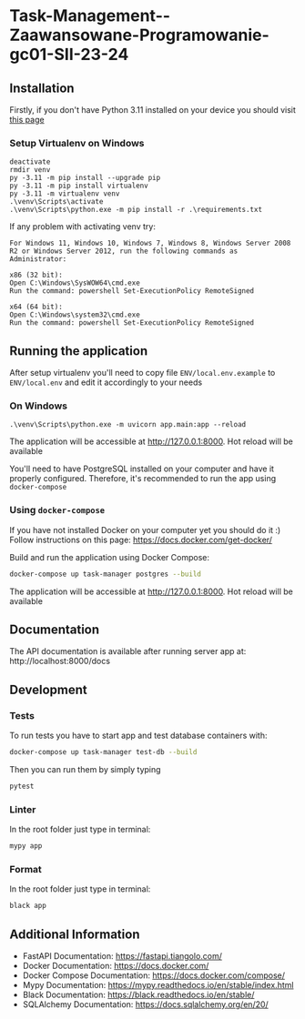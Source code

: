 ﻿# Task-Management--Zaawansowane-Programowanie-gc01-SII-23-24

## Installation

Firstly, if you don't have Python 3.11 installed on your device you should visit [this page](https://www.python.org/downloads/release/python-3117/)

### Setup Virtualenv on Windows

```shell
deactivate
rmdir venv
py -3.11 -m pip install --upgrade pip
py -3.11 -m pip install virtualenv
py -3.11 -m virtualenv venv
.\venv\Scripts\activate
.\venv\Scripts\python.exe -m pip install -r .\requirements.txt
```

If any problem with activating venv try: 

```
For Windows 11, Windows 10, Windows 7, Windows 8, Windows Server 2008 R2 or Windows Server 2012, run the following commands as Administrator:

x86 (32 bit):
Open C:\Windows\SysWOW64\cmd.exe
Run the command: powershell Set-ExecutionPolicy RemoteSigned

x64 (64 bit):
Open C:\Windows\system32\cmd.exe
Run the command: powershell Set-ExecutionPolicy RemoteSigned
```
## Running the application 

After setup virtualenv you'll need to copy file `ENV/local.env.example` to `ENV/local.env` and edit it accordingly to your needs

### On Windows

```shell
.\venv\Scripts\python.exe -m uvicorn app.main:app --reload 
```
The application will be accessible at http://127.0.0.1:8000. Hot reload will be available

You'll need to have PostgreSQL installed on your computer and have it properly configured. 
Therefore, it's recommended to run the app using `docker-compose`

### Using `docker-compose`

If you have not installed Docker on your computer yet you should do it :) Follow instructions on this page: 
https://docs.docker.com/get-docker/

Build and run the application using Docker Compose:

```bash
docker-compose up task-manager postgres --build
```
The application will be accessible at http://127.0.0.1:8000. Hot reload will be available

## Documentation
The API documentation is available after running server app at: http://localhost:8000/docs

## Development

### Tests

To run tests you have to start app and test database containers with: 

```bash
docker-compose up task-manager test-db --build
```

Then you can run them by simply typing

```bash
pytest
```

### Linter
In the root folder just type in terminal:
```bash
mypy app
```

### Format
In the root folder just type in terminal:
```bash
black app
```

## Additional Information
- FastAPI Documentation: https://fastapi.tiangolo.com/
- Docker Documentation: https://docs.docker.com/
- Docker Compose Documentation: https://docs.docker.com/compose/
- Mypy Documentation: https://mypy.readthedocs.io/en/stable/index.html
- Black Documentation: https://black.readthedocs.io/en/stable/
- SQLAlchemy Documentation: https://docs.sqlalchemy.org/en/20/
